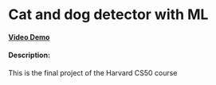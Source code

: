# Cat and dog detector with ML
#### [Video Demo](https://www.youtube.com/)
#### Description:
This is the final project of the Harvard CS50 course
